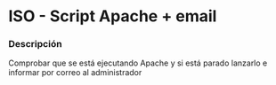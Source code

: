 # ISO - Script Apache + email

### Descripción
Comprobar que se está ejecutando Apache y si está parado lanzarlo e informar por correo al administrador

